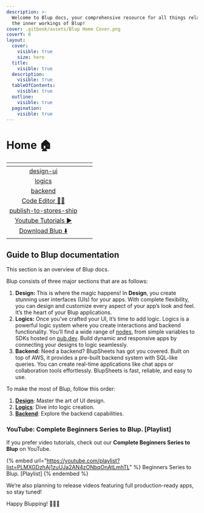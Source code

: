 ```yaml
---
description: >-
  Welcome to Blup docs, your comprehensive resource for all things related to
  the inner workings of Blup!
cover: .gitbook/assets/Blup Home Cover.png
coverY: 0
layout:
  cover:
    visible: true
    size: hero
  title:
    visible: true
  description:
    visible: true
  tableOfContents:
    visible: true
  outline:
    visible: true
  pagination:
    visible: true
---
```


# Home 🏠

<table data-view="cards">
  <thead>
    <tr>
      <th align="center"></th>
      <th></th>
      <th></th>
    </tr>
  </thead>
  <tbody>
    <tr>
      <td align="center">
        <a data-mention href="wiki/design-ui/">design-ui</a>
      </td>
      <td></td>
      <td></td>
    </tr>
    <tr>
      <td align="center"><a data-mention href="wiki/logics/">logics</a></td>
      <td></td>
      <td></td>
    </tr>
    <tr>
      <td align="center">
        <a data-mention href="wiki/backend/">backend</a>
      </td>
      <td></td>
      <td></td>
    </tr>
    <tr>
      <td align="center">
        <a data-mention href="wiki/blup-code-editor/"> Code Editor 🧑‍💻</a>
      </td>
      <td></td>
      <td></td>
    </tr>
    <tr>
      <td align="center">
        <a data-mention href="wiki/publish-to-stores-ship/">publish-to-stores-ship</a>
      </td>
      <td></td>
      <td></td>
    </tr>
    <tr>
      <td align="center">
        <a href="https://www.youtube.com/watch?v=QHQiDpPJYcQ&#x26;list=PLMXGDzhAj1zuUJa2AN4zONbqOnAtLmhTL&#x26;ab_channel=Blup">Youtube Tutorials ▶️</a>
      </td>
      <td></td>
      <td></td>
    </tr>
    <tr>
      <td align="center">
        <a href="https://blup.in/downloads">Download Blup ⬇️ </a>
      </td>
      <td></td>
      <td></td>
    </tr>
  </tbody>
</table>

## Guide to Blup documentation

This section is an overview of Blup docs.&#x20;

Blup consists of three major sections that are as follows:

1. **Design:** This is where the magic happens! In **Design**, you create stunning user interfaces (UIs) for your apps. With complete flexibility, you can design and customize every aspect of your app’s look and feel. It’s the heart of your Blup applications.
2. **Logics:** Once you’ve crafted your UI, it’s time to add logic. Logics is a powerful logic system where you create interactions and backend functionality. You’ll find a wide range of [nodes](wiki/logics/ui-nodes/), from simple variables to SDKs hosted on [pub.dev](https://pub.dev). Build dynamic and responsive apps by connecting your designs to logic seamlessly.
3. **Backend:** Need a backend? BlupSheets has got you covered. Built on top of AWS, it provides a pre-built backend system with SQL-like queries. You can create real-time applications like chat apps or collaboration tools effortlessly. BlupSheets is fast, reliable, and easy to use.

To make the most of Blup, follow this order:

1. [**Design**](wiki/design-ui/): Master the art of UI design.
2. [**Logics**](wiki/logics/): Dive into logic creation.
3. [**Backend**](wiki/backend/): Explore the backend capabilities.

### YouTube: Complete Beginners Series to Blup. \[Playlist]

If you prefer video tutorials, check out our **Complete Beginners Series to Blup** on YouTube.

{% embed url="https://youtube.com/playlist?list=PLMXGDzhAj1zuUJa2AN4zONbqOnAtLmhTL" %}
Beginners Series to Blup. \[Playlist]
{% endembed %}

We’re also planning to release videos featuring full production-ready apps, so stay tuned!

Happy Blupping! 🚀🎨🔌
